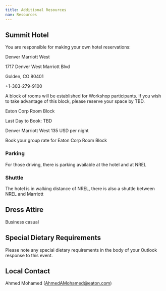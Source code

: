 ```yaml
---
title: Additional Resources
nav: Resources
---
```


## Summit Hotel

You are responsible for making your own hotel reservations: 

Denver Marriott West  

1717 Denver West Marriott Blvd 

Golden, CO 80401 

+1-303-279-9100 

 

A block of rooms will be established for Workshop participants. If you wish to take advantage of this block, please reserve your space by TBD.  

 

Eaton Corp Room Block 

Last Day to Book: TBD 

Denver Marriott West         135 USD per night 

Book your group rate for Eaton Corp Room Block 

 

### Parking
For those driving, there is parking available at the hotel and at NREL  

### Shuttle
The hotel is in walking distance of NREL, there is also a shuttle between NREL and Marriott 

 

## Dress Attire 

Business casual 

 

## Special Dietary Requirements

Please note any special dietary requirements in the body of your Outlook response to this event. 


 

## Local Contact

Ahmed Mohamed (AhmedAMohamed@eaton.com) 